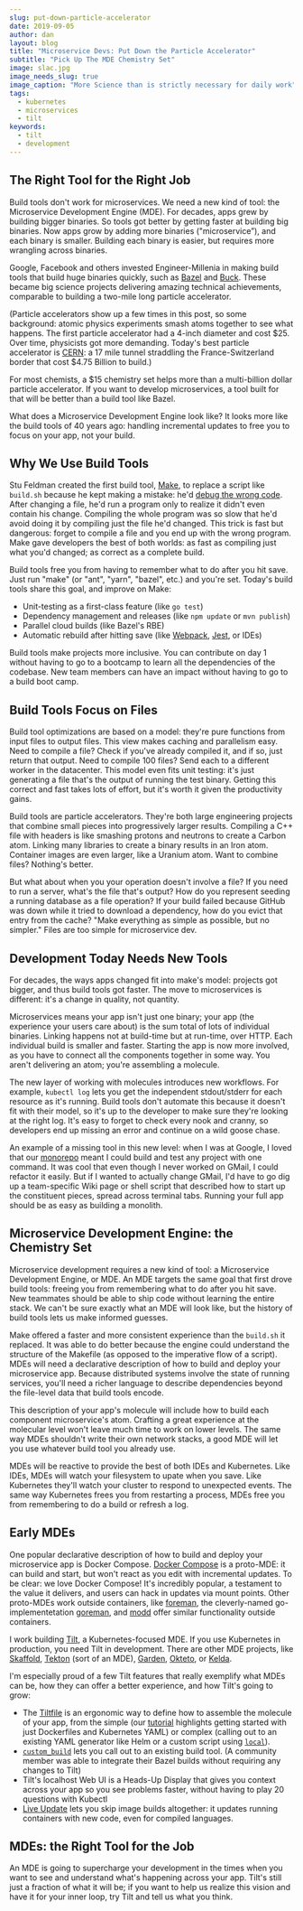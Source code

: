 ```yaml
---
slug: put-down-particle-accelerator
date: 2019-09-05
author: dan
layout: blog
title: "Microservice Devs: Put Down the Particle Accelerator"
subtitle: "Pick Up The MDE Chemistry Set"
image: slac.jpg
image_needs_slug: true
image_caption: "More Science than is strictly necessary for daily work"
tags:
  - kubernetes
  - microservices
  - tilt
keywords:
  - tilt
  - development
---
```


## The Right Tool for the Right Job
Build tools don't work for microservices. We need a new kind of tool: the Microservice Development Engine (MDE). For decades, apps grew by building bigger binaries. So tools got better by getting faster at building big binaries. Now apps grow by adding more binaries ("microservice”), and each binary is smaller. Building each binary is easier, but requires more wrangling across binaries.

Google, Facebook and others invested Engineer-Millenia in making build tools that build huge binaries quickly, such as [Bazel](https://bazel.build) and [Buck](https://buck.build). These became big science projects delivering amazing technical achievements, comparable to building a two-mile long particle accelerator.

(Particle accelerators show up a few times in this post, so some background: atomic physics experiments smash atoms together to see what happens. The first particle accelerator had a 4-inch diameter and cost $25. Over time, physicists got more demanding. Today's best particle accelerator is [CERN](https://en.wikipedia.org/wiki/CERN): a 17 mile tunnel straddling the France-Switzerland border that cost $4.75 Billion to build.)

For most chemists, a $15 chemistry set helps more than a multi-billion dollar particle accelerator. If you want to develop microservices, a tool built for that will be better than a build tool like Bazel.

What does a Microservice Development Engine look like? It looks more like the build tools of 40 years ago: handling incremental updates to free you to focus on your app, not your build.

## Why We Use Build Tools
Stu Feldman created the first build tool, [Make](https://en.wikipedia.org/wiki/Make_(software)), to replace a script like `build.sh` because he kept making a mistake: he'd [debug the wrong code](https://www.princeton.edu/~hos/mike/transcripts/feldman.htm). After changing a file, he'd run a program only to realize it didn't even contain his change. Compiling the whole program was so slow that he'd avoid doing it by compiling just the file he'd changed. This trick is fast but dangerous: forget to compile a file and you end up with the wrong program. Make gave developers the best of both worlds: as fast as compiling just what you'd changed; as correct as a complete build.

Build tools free you from having to remember what to do after you hit save. Just run "make" (or "ant", "yarn", "bazel", etc.) and you're set. Today's build tools share this goal, and improve on Make:
* Unit-testing as a first-class feature (like `go test`)
* Dependency management and releases (like `npm update` or `mvn publish`)
* Parallel cloud builds (like Bazel's RBE)
* Automatic rebuild after hitting save (like [Webpack](https://webpack.js.org/), [Jest](https://jestjs.io/), or IDEs)

Build tools make projects more inclusive. You can contribute on day 1 without having to go to a bootcamp to learn all the dependencies of the codebase. New team members can have an  impact without having to go to a build boot camp.

## Build Tools Focus on Files
Build tool optimizations are based on a model: they're pure functions from input files to output files. This view makes caching and parallelism easy. Need to compile a file? Check if you've already compiled it, and if so, just return that output. Need to compile 100 files? Send each to a different worker in the datacenter. This model even fits unit testing: it's just generating a file that's the output of running the test binary. Getting this correct and fast takes lots of effort, but it's worth it given the productivity gains.

Build tools are particle accelerators. They're both large engineering projects that combine small pieces into progressively larger results. Compiling a C++ file with headers is like smashing protons and neutrons to create a Carbon atom. Linking many libraries to create a binary results in an Iron atom. Container images are even larger, like a Uranium atom. Want to combine files? Nothing's better.

But what about when you your operation doesn't involve a file? If you need to run a server, what's the file that's output? How do you represent seeding a running database as a file operation? If your build failed because GitHub was down while it tried to download a dependency, how do you evict that entry from the cache? "Make everything as simple as possible, but no simpler." Files are too simple for microservice dev.

## Development Today Needs New Tools
For decades, the ways apps changed fit into make's model: projects got bigger, and thus build tools got faster. The move to microservices is different: it's a change in quality, not quantity.

Microservices means your app isn't just one binary; your app (the experience your users care about) is the sum total of lots of individual binaries. Linking happens not at build-time but at run-time, over HTTP. Each individual build is smaller and faster. Starting the app is now more involved, as you have to connect all the components together in some way. You aren't delivering an atom; you're assembling a molecule.

The new layer of working with molecules introduces new workflows. For example, `kubectl log` lets you get the independent stdout/stderr for each resource as it's running. Build tools don't automate this because it doesn't fit with their model, so it's up to the developer to make sure they're looking at the right log. It's easy to forget to check every nook and cranny, so developers end up missing an error and continue on a wild goose chase.

An example of a missing tool in this new level: when I was at Google, I loved that our [monorepo](https://cacm.acm.org/magazines/2016/7/204032-why-google-stores-billions-of-lines-of-code-in-a-single-repository/fulltext) meant I could build and test any project with one command. It was cool that even though I never worked on GMail, I could refactor it easily. But if I wanted to actually change GMail, I'd have to go dig up a team-specific Wiki page or shell script that described how to start up the constituent pieces, spread across terminal tabs. Running your full app should be as easy as building a monolith.

## Microservice Development Engine: the Chemistry Set
Microservice development requires a new kind of tool: a Microservice Development Engine, or MDE. An MDE targets the same goal that first drove build tools: freeing you from remembering what to do after you hit save. New teammates should be able to ship code without learning the entire stack. We can't be sure exactly what an MDE will look like, but the history of build tools lets us make informed guesses.

Make offered a faster and more consistent experience than the `build.sh` it replaced. It was able to do better because the engine could understand the structure of the Makefile (as opposed to the imperative flow of a script).  MDEs will need a declarative description of how to build and deploy your microservice app. Because distributed systems involve the state of running services, you'll need a richer language to describe dependencies beyond the file-level data that build tools encode.

This description of your app's molecule will include how to build each component microservice's atom. Crafting a great experience at the molecular level won't leave much time to work on lower levels. The same way MDEs shouldn't write their own network stacks, a good MDE will let you use whatever build tool you already use.

MDEs will be reactive to provide the best of both IDEs and Kubernetes. Like IDEs, MDEs will watch your filesystem to upate when you save. Like Kubernetes they'll watch your cluster to respond to unexpected events. The same way Kubernetes frees you from restarting a process, MDEs free you from remembering to do a build or refresh a log.

## Early MDEs
One popular declarative description of how to build and deploy your microservice app is Docker Compose. [Docker Compose](https://docs.docker.com/compose/) is a proto-MDE: it can build and start, but won't react as you edit with incremental updates. To be clear: we love Docker Compose! It's incredibly popular, a testament to the value it delivers, and users can hack in updates via mount points. Other proto-MDEs work outside containers, like [foreman](https://github.com/ddollar/foreman), the cleverly-named go-implementetation [goreman](https://github.com/mattn/goreman), and [modd](https://github.com/cortesi/modd) offer similar functionality outside containers.

I work building [Tilt](https://tilt.dev), a Kubernetes-focused MDE. If you use Kubernetes in production, you need Tilt in development. There are other MDE projects, like [Skaffold](https://skaffold.dev), [Tekton](https://tekton.dev) (sort of an MDE), [Garden](https://garden.io), [Okteto](https://okteto.com), or [Kelda](https://kelda.io).

I'm especially proud of a few Tilt features that really exemplify what MDEs can be, how they can offer a better experience, and how Tilt's going to grow:
* The [Tiltfile](https://docs.tilt.dev/tutorial.html) is an ergonomic way to define how to assemble the molecule of your app, from the simple (our [tutorial](https://docs.tilt.dev/tutorial.html) highlights getting started with just Dockerfiles and Kubernetes YAML) or complex (calling out to an existing YAML generator like Helm or a custom script using [`local`](https://docs.tilt.dev/tiltfile_concepts.html)).
* [`custom_build`](https://docs.tilt.dev/custom_build.html) lets you call out to an existing build tool. (A community member was able to integrate their Bazel builds without requiring any changes to Tilt)
* Tilt's localhost Web UI is a Heads-Up Display that gives you context across your app so you see problems faster, without having to play 20 questions with Kubectl
* [Live Update](https://blog.tilt.dev/2019/04/02/fast-kubernetes-development-with-live-update.html) lets you skip image builds altogether: it updates running containers with new code, even for compiled languages.

## MDEs: the Right Tool for the Job
An MDE is going to supercharge your development in the times when you want to see and understand what's happening across your app. Tilt's still just a fraction of what it will be; if you want to help us realize this vision and have it for your inner loop, try Tilt and tell us what you think.
